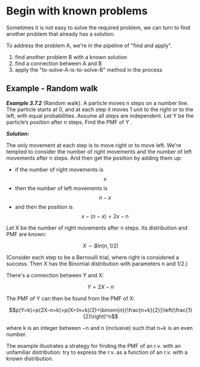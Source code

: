 <script id="MathJax-script" async src="https://cdn.jsdelivr.net/npm/mathjax@3/es5/tex-mml-chtml.js"></script>

# Begin with known problems

Sometimes it is not easy to solve the required problem,
we can turn to find another problem that already has a solution.

To address the problem A, we're in the pipeline of
"find and apply".

1. find another problem B with a known solution
2. find a connection between A and B
3. apply the "to-solve-A-is-to-solve-B" method in the process

## Example - Random walk

***Example 3.7.2*** (Random walk). A particle moves n steps on a number line. The
particle starts at 0, and at each step it moves 1 unit to the right or to the left,
with equal probabilities. Assume all steps are independent. Let Y be the particle’s
position after n steps. Find the PMF of Y .

***Solution:***

The only movement at each step is to move right or to move left.
We're tempted to consider the number of right movements and
the number of left movements after n steps. And then get the position
by adding them up:

* if the number of right movements is $$x$$
* then the number of left movements is $$n-x$$
* and then the position is $$x-(n-x)=2x-n$$

Let X be the number of right movements after n steps.
Its distribution and PMF are known:

$$X\sim Bin(n,1/2)$$

(Consider each step to be a Bernoulli trial,
where right is considered a success.
Then X has the Binomial distribution
with parameters n and 1/2.)

There's a connection between Y and X:

$$Y=2X-n$$

The PMF of Y can then be found from the PMF of X:

$$p(Y=k)=p(2X-n=k)=p(X=(n+k)/2)=\binom{n}{\frac{n+k}{2}}\left(\frac{1}{2}\right)^n$$

where k is an integer between −n and n (inclusive) such that n+k is an even number.

The example illustrates a strategy for
finding the PMF of an r.v. with an unfamiliar distribution:
try to express the r.v. as a function of an r.v. with a known
distribution.
